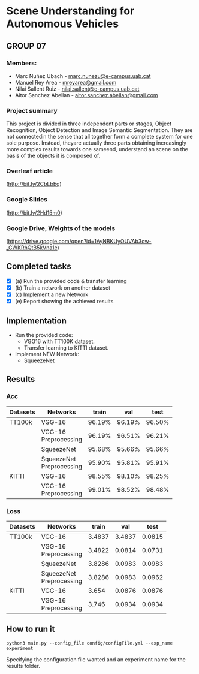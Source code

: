 # Scene Understanding for Autonomous Vehicles

## GROUP 07


### Members:
- Marc Nuñez Ubach - <marc.nunezu@e-campus.uab.cat>
- Manuel Rey Area - <mreyarea@gmail.com>
- Nilai Sallent Ruiz - <nilai.sallent@e-campus.uab.cat>
- Aitor Sanchez Abellan - <aitor.sanchez.abellan@gmail.com>

### Project summary
This project is divided in three independent parts or stages, Object Recognition, Object Detection and Image Semantic Segmentation. They are not connectedin the sense that all together form a complete system for one sole purpose. Instead, theyare actually three parts obtaining increasingly more complex results towards one sameend, understand an scene on the basis of the objects it is composed of.

### Overleaf article
(http://bit.ly/2CbLbEq)

### Google Slides
(http://bit.ly/2Hd15m0)

### Google Drive, Weights of the models
(https://drive.google.com/open?id=1AyNBKUyOUVAb3ow-_CWKRhQtB5kVna1e)

## Completed tasks

- [x] (a) Run the provided code & transfer learning
- [x] (b) Train a network on another dataset
- [x] (c) Implement a new Network
- [x] (e) Report showing the achieved results

## Implementation

- Run the provided code:
	- VGG16 with TT100K dataset.
	- Transfer learning to KITTI dataset.
- Implement NEW Network:
	- SqueezeNet

## Results
### Acc

| Datasets | Networks  | train  | val   | test  |
|----------|-----------|--------|-------|-------|
| TT100k   | VGG-16    | 96.19%      | 96.19%     | 96.50%     |
|          | VGG-16 <br> Preprocessing   | 96.19%      | 96.51%     | 96.21%     |
|          | SqueezeNet | 95.68%      | 95.66%     | 95.66%     |
|	   | SqueezeNet <br> Preprocessing | 95.90%      | 95.81%     | 95.91%     |
| KITTI    | VGG-16    | 98.55%      | 98.10%     | 98.25%     |
|          | VGG-16 <br> Preprocessing   | 99.01%      | 98.52%     | 98.48%     |

### Loss

| Datasets | Networks  | train  | val   | test  |
|----------|-----------|--------|-------|-------|
| TT100k   | VGG-16    | 3.4837      | 3.4837     | 0.0815     |
|          | VGG-16 <br> Preprocessing   | 3.4822     | 0.0814     | 0.0731     |
|          | SqueezeNet | 3.8286      | 0.0983     | 0.0983     |
|          | SqueezeNet <br> Preprocessing | 3.8286      | 0.0983     | 0.0962     |
| KITTI    | VGG-16    | 3.654      | 0.0876     | 0.0876     |
|          | VGG-16 <br> Preprocessing | 3.746      | 0.0934     | 0.0934     |



## How to run it
`python3 main.py --config_file config/configFile.yml --exp_name experiment`

Specifying the configuration file wanted and an experiment name for the results folder.